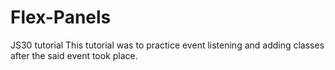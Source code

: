 # Flex-Panels
JS30 tutorial
This tutorial was to practice event listening and adding classes after the said event took place.
